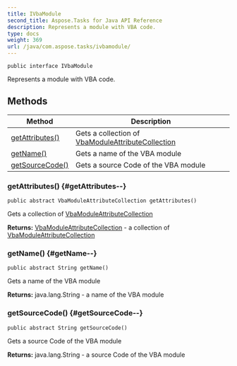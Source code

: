 ```yaml
---
title: IVbaModule
second_title: Aspose.Tasks for Java API Reference
description: Represents a module with VBA code.
type: docs
weight: 369
url: /java/com.aspose.tasks/ivbamodule/
---
```

```
public interface IVbaModule
```

Represents a module with VBA code.
## Methods

| Method | Description |
| --- | --- |
| [getAttributes()](#getAttributes--) | Gets a collection of [VbaModuleAttributeCollection](../../com.aspose.tasks/vbamoduleattributecollection) |
| [getName()](#getName--) | Gets a name of the VBA module |
| [getSourceCode()](#getSourceCode--) | Gets a source Code of the VBA module |
### getAttributes() {#getAttributes--}
```
public abstract VbaModuleAttributeCollection getAttributes()
```


Gets a collection of [VbaModuleAttributeCollection](../../com.aspose.tasks/vbamoduleattributecollection)

**Returns:**
[VbaModuleAttributeCollection](../../com.aspose.tasks/vbamoduleattributecollection) - a collection of [VbaModuleAttributeCollection](../../com.aspose.tasks/vbamoduleattributecollection)
### getName() {#getName--}
```
public abstract String getName()
```


Gets a name of the VBA module

**Returns:**
java.lang.String - a name of the VBA module
### getSourceCode() {#getSourceCode--}
```
public abstract String getSourceCode()
```


Gets a source Code of the VBA module

**Returns:**
java.lang.String - a source Code of the VBA module
